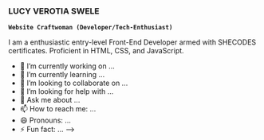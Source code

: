 ### LUCY VEROTIA SWELE

  **`Website Craftwoman (Developer/Tech-Enthusiast)`**
  
I am a enthusiastic entry-level Front-End Developer armed with SHECODES certificates. Proficient in HTML, CSS, and JavaScript.

- 🔭 I’m currently working on ...
- 🌱 I’m currently learning ...
- 👯 I’m looking to collaborate on ...
- 🤔 I’m looking for help with ...
- 💬 Ask me about ...
- 📫 How to reach me: ...
- 😄 Pronouns: ...
- ⚡ Fun fact: ...
-->
